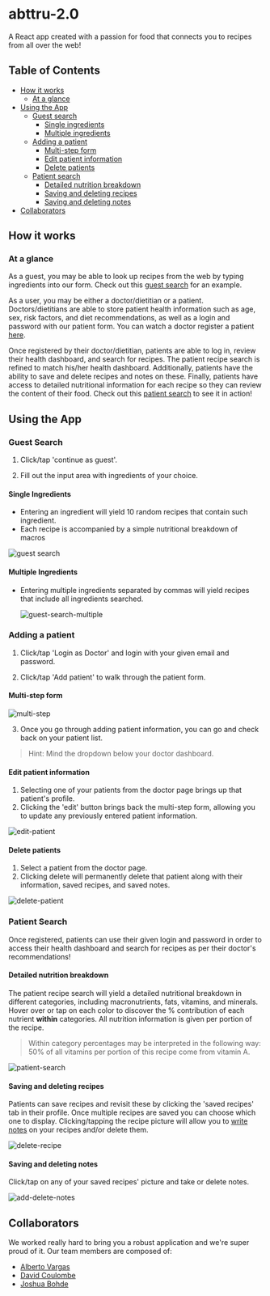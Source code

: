 # abttru-2.0

A React app created with a passion for food that connects you to recipes from all over the web!

## Table of Contents

* [How it works](#how-it-works)
  * [At a glance](#at-a-glance)
* [Using the App](#using-the-app)
  * [Guest search](#guest-search)
    * [Single ingredients](#single-ingredient)
    * [Multiple ingredients](#multiple-ingredients)
  * [Adding a patient](#adding-a-patient)
    * [Multi-step form](#multi-step-form)
    * [Edit patient information](#edit-patient-information)
    * [Delete patients](#delete-patients)
  * [Patient search](#patient-search)
    * [Detailed nutrition breakdown](#detailed-nutrition-breakdown)
    * [Saving and deleting recipes ](#saving-and-deleting-recipes)
    * [Saving and deleting notes](#saving-and-deleting-notes)
* [Collaborators](#collaborators)
  

## How it works

### At a glance

As a guest, you may be able to look up recipes from the web by typing ingredients into our form. Check out this [guest search](#guest-search) for an example.

As a user, you may be either a doctor/dietitian or a patient. Doctors/dietitians are able to store patient health information such as age, sex, risk factors, and diet recommendations, as well as a login and password with our patient form. You can watch a doctor register a patient [here](#adding-a-patient).

Once registered by their doctor/dietitian, patients are able to log in, review their health dashboard, and search for recipes. The patient recipe search is refined to match his/her health dashboard. Additionally, patients have the ability to save and delete recipes and notes on these. Finally, patients have access to detailed nutritional information for each recipe so they can review the content of their food. Check out this [patient search](#patient-search) to see it in action! 

## Using the App

### Guest Search

1. Click/tap 'continue as guest'.
   
2. Fill out the input area with ingredients of your choice.
   
#### Single Ingredients

* Entering an ingredient will yield 10 random recipes that contain such ingredient.
* Each recipe is accompanied by a simple nutritional breakdown of macros

<!-- place gif of single guest search here -->
![guest search](gifs/guest-search.gif)

#### Multiple Ingredients

* Entering multiple ingredients separated by commas will yield recipes that include all ingredients searched.

  <!-- place gif of multiple ingredient guest search here  -->
  ![guest-search-multiple](gifs/guest-search-multiple.gif)

### Adding a patient

1. Click/tap 'Login as Doctor' and login with your given email and password.
   
2. Click/tap 'Add patient' to walk through the patient form.

#### Multi-step form

<!-- place gif of doctor going through form -->

![multi-step](gifs/multi-step.gif)

3. Once you go through adding patient information, you can go and check back on your patient list.
 > Hint: Mind the dropdown below your doctor dashboard.

#### Edit patient information

1. Selecting one of your patients from the doctor page brings up that patient's profile.
2. Clicking the 'edit' button brings back the multi-step form, allowing you to update any previously entered patient information.

<!-- place gif of doctor editing patient info -->
![edit-patient](gifs/edit-patient.gif)

#### Delete patients

1. Select a patient from the doctor page.
2. Clicking delete will permanently delete that patient along with their information, saved recipes, and saved notes.

<!-- place gif of doctor deleting patient -->
![delete-patient](gifs/delete-patient.gif)

### Patient Search

Once registered, patients can use their given login and password in order to access their health dashboard and search for recipes as per their doctor's recommendations! 

#### Detailed nutrition breakdown

The patient recipe search will yield a detailed nutritional breakdown in different categories, including macronutrients, fats, vitamins, and minerals. Hover over or tap on each color to discover the % contribution of each nutrient **within** categories. All nutrition information is given per portion of the recipe.  

> Within category percentages may be interpreted in the following way: 50% of all vitamins per portion of this recipe come from vitamin A.

 <!-- place gif going over each subplot  -->
![patient-search](gifs/patient-search.gif)

#### Saving and deleting recipes

Patients can save recipes and revisit these by clicking the 'saved recipes' tab in their profile. Once multiple recipes are saved you can choose which one to display. Clicking/tapping the recipe picture will allow you to [write notes](#saving-and-deleting-notes) on your recipes and/or delete them.

<!-- place gif going over saving and deleting recipes -->
![delete-recipe](gifs/delete-recipe.gif)

#### Saving and deleting notes
Click/tap on any of your saved recipes' picture and take or delete notes.

<!-- place gif going over saving and deleting notes -->
![add-delete-notes](gifs/add-delete-notes.gif)

## Collaborators

We worked really hard to bring you a robust application and we're super proud of it. Our team members are composed of:

* [Alberto Vargas](https://github.com/a-vargasmarte)
* [David Coulombe](https://github.com/DaveyStacks)
* [Joshua Bohde](https://github.com/JBohde)